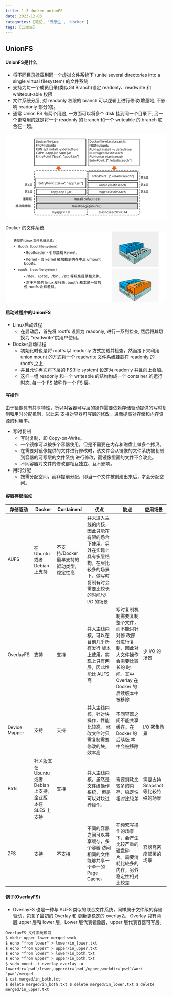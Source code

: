 ```yaml
---
title: 1.3 docker-unionFS
date: 2023-12-03
categories: [笔记, '云原生', 'docker']
tags: [云原生]
---
```


## UnionFS

#### UnionFS是什么
  * 将不同目录挂载到同一个虚拟文件系统下 (unite several directories into a single virtual filesystem) 的文件系统
  * 支持为每一个成员目录(类似Git Branch)设定 readonly、readwrite 和 whiteout-able 权限
  * 文件系统分层, 对 readonly 权限的 branch 可以逻辑上进行修改(增量地, 不影响 readonly 部分的)。
  * 通常 Union FS 有两个用途, 一方面可以将多个 disk 挂到同一个目录下, 另一个更常用的就是将一个 readonly 的 branch 和一个 writeable 的 branch 联合在一起。



![](/commons/云原生/docker/image/1.3(1).png)

Docker 的文件系统
![](/commons/云原生/docker/image/1.3(2).png)

#### 启动过程中的UnionFS

  * Linux启动过程
    * 在启动后，首先将 rootfs 设置为 readonly, 进行一系列检查, 然后将其切换为 “readwrite”供用户使用。
  * Docker启动过程
    * 初始化时也是将 rootfs 以 readonly 方式加载并检查，然而接下来利用 union mount 的方式将一个 readwrite 文件系统挂载在 readonly 的 rootfs 之上;
    * 并且允许再次将下层的 FS(file system) 设定为 readonly 并且向上叠加。
    * 这样一组 readonly 和一个 writeable 的结构构成一个 container 的运行时态, 每一个 FS 被称作一个 FS 层。

#### 写操作
  由于镜像具有共享特性，所以对容器可写层的操作需要依赖存储驱动提供的写时复制和用时分配机制，以此来
支持对容器可写层的修改，进而提高对存储和内存资源的利用率。
  * 写时复制
    * 写时复制，即 Copy-on-Write。
    * 一个镜像可以被多个容器使用，但是不需要在内存和磁盘上做多个拷贝。
    * 在需要对镜像提供的文件进行修改时，该文件会从镜像的文件系统被复制到容器的可写层的文件系统 进行修改，而镜像里面的文件不会改变。
    * 不同容器对文件的修改都相互独立、互不影响。 
  * 用时分配
    * 按需分配空间，而非提前分配，即当一个文件被创建出来后，才会分配空间。

#### 容器存储驱动

| 存储驱动 | Docker |Containerd | 优点| 缺点| 应用场景|
| ----------- | ----------- | ----------- | ----------- |----------- |----------- |
|AUFS|在 Ubuntu 或者 Debian上支持|不支持/Docker 最早支持的驱动类型，稳定性高|并未进入主线的内核，因此只能在有限的场合下使用。另外在实现上具有多层结构，在层比较多的场景 下，做写时复制有时会需要比较长的时间/少 I/O 的场景|
|OverlayFS|支持|支持|并入主线内核，可以在目前几乎所有发行 版本上使用。实现上只有两层，因此性能比 AUFS 高|写时复制机制需要复制整个文件， 而不能只针对修 改部分进行复制，因此对大文件操作会需要比较长的 时间。其中 Overlay 在 Docker 的后续版本中被移除|少 I/O 的场景|
|Device Mapper|支持|支持|并入主线内核，针对块操作，性能比较高。 修改文件时只需复制需要修改的块，效率高|不同容器之间不能共享缓存。在 Docker 的后续版 本中会被移除|I/O 密集场景|
|Btrfs|社区版本在 Ubuntu 或者 Debian 上支持，企业版 本在 SLES 上支持|支持|并入主线内核，虽然是文件级操作系统， 但是可以对块进行操作。|需要消耗比较多的内存，稳定性相对比较差|需要支持 Snapshot 等比较特 殊的场景|
|ZFS|支持|不支持|不同的容器之间可以共享缓存，多个容器 访问相同的文件能够共享一个单一的 Page Cache。|在频繁写操作的场景下，会产生比较严重的磁盘碎 片。需要消耗比较多的内存，另外稳定性相对比较差|容器高密度部署的场景|


#### 例子(OverlayFS)

  * OverlayFS 也是一种与 AUFS 类似的联合文件系统，同样属于文件级的存储驱动，包含了最初的 Overlay 和 更新更稳定的 overlay2。
Overlay 只有两层:upper 层和 lower 层，Lower 层代表镜像层，upper 层代表容器可写层。

```
OverlayFS 文件系统练习
$ mkdir upper lower merged work
$ echo "from lower" > lower/in_lower.txt
$ echo "from upper" > upper/in_upper.txt
$ echo "from lower" > lower/in_both.txt
$ echo "from upper" > upper/in_both.txt
$ sudo mount -t overlay overlay -o lowerdir=`pwd`/lower,upperdir=`pwd`/upper,workdir=`pwd`/work `pwd`/merged
$ cat merged/in_both.txt
$ delete merged/in_both.txt $ delete merged/in_lower.txt $ delete merged/in_upper.txt
```
